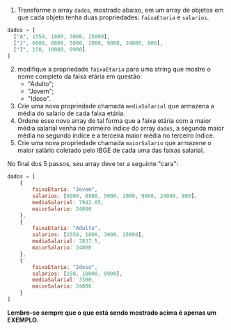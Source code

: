 1. Transforme o array `dados`, mostrado abaixo, em um array de objetos em que cada objeto tenha duas propriedades: `faixaEtaria` e `salarios`.
```js script
dados = [
  ["A", 1550, 1800, 3000, 25000],
  ["J", 6000, 8800, 5000, 2000, 9000, 24000, 800],
  ["I", 150, 10000, 9900]
]
```
2. modifique a propriedade `faixaEtaria` para uma string que mostre o nome completo da faixa etária em questão:
   - "Adulto";
   - "Jovem";
   - "Idoso".
3. Crie uma nova propriedade chamada `mediaSalarial` que armazena a média do salário de cada faixa etária.
4. Ordene esse novo array de tal forma que a faixa etária com a maior média salarial venha no primeiro índice do array `dados`, a segunda maior média no segundo índice e a terceira maior média no terceiro índice.
5. Crie uma nova propriedade chamada `maiorSalario` que armazene o maior salário coletado pelo IBGE de cada uma das faixas salarial.

No final dos 5 passos, seu array deve ter a seguinte "cara":

```js script
dados = [
    {
        faixaEtaria: "Jovem",
        salarios: [6000, 8800, 5000, 2000, 9000, 24000, 800],
        mediaSalarial: 7942.85,
        maiorSalario: 24000
    },
    {
        faixaEtaria: "Adulto",
        salarios: [1550, 1800, 3000, 25000],
        mediaSalarial: 7837.5,
        maiorSalario: 24000
    },
    {
        faixaEtaria: "Idoso",
        salarios: [150, 10000, 9900],
        mediaSalarial: 3300,
        maiorSalario: 24000
    }
]
```

**Lembre-se sempre que o que está sendo mostrado acima é apenas um EXEMPLO.**